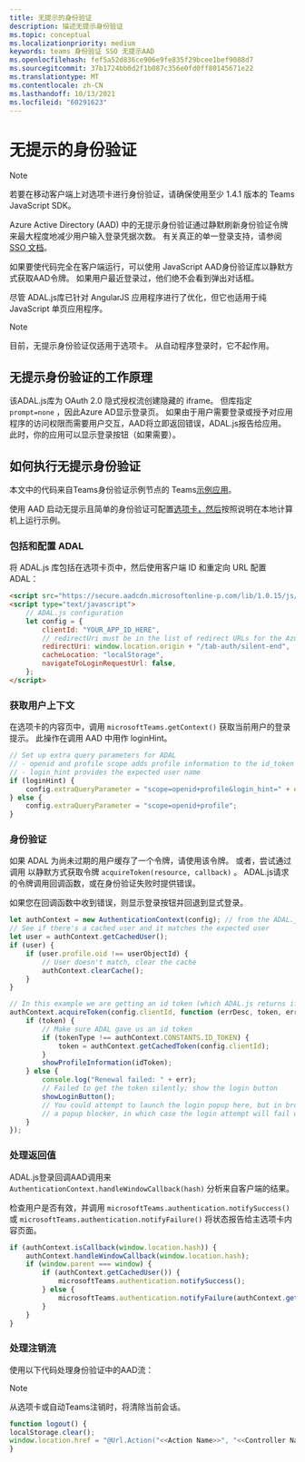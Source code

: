 ```yaml
---
title: 无提示的身份验证
description: 描述无提示身份验证
ms.topic: conceptual
ms.localizationpriority: medium
keywords: teams 身份验证 SSO 无提示AAD
ms.openlocfilehash: fef5a52d836ce906e9fe835f29bcee1bef9088d7
ms.sourcegitcommit: 37b1724bb0d2f1b087c356e0fd0ff80145671e22
ms.translationtype: MT
ms.contentlocale: zh-CN
ms.lasthandoff: 10/13/2021
ms.locfileid: "60291623"
---
```

# <a name="silent-authentication"></a>无提示的身份验证

> [!NOTE]
> 若要在移动客户端上对选项卡进行身份验证，请确保使用至少 1.4.1 版本的 Teams JavaScript SDK。

Azure Active Directory (AAD) 中的无提示身份验证通过静默刷新身份验证令牌来最大程度地减少用户输入登录凭据次数。 有关真正的单一登录支持，请参阅 [SSO 文档](~/tabs/how-to/authentication/auth-aad-sso.md)。

如果要使代码完全在客户端运行，可以使用 JavaScript AAD身份验证库[](/azure/active-directory/develop/active-directory-authentication-libraries)以静默方式获取AAD令牌。 如果用户最近登录过，他们绝不会看到弹出对话框。

尽管 ADAL.js库已针对 AngularJS 应用程序进行了优化，但它也适用于纯 JavaScript 单页应用程序。

> [!NOTE]
> 目前，无提示身份验证仅适用于选项卡。 从自动程序登录时，它不起作用。

## <a name="how-silent-authentication-works"></a>无提示身份验证的工作原理

该ADAL.js库为 OAuth 2.0 隐式授权流创建隐藏的 iframe。 但库指定 `prompt=none` ，因此Azure AD显示登录页。 如果由于用户需要登录或授予对应用程序的访问权限而需要用户交互，AAD将立即返回错误，ADAL.js报告给应用。 此时，你的应用可以显示登录按钮（如果需要）。

## <a name="how-to-do-silent-authentication"></a>如何执行无提示身份验证

本文中的代码来自Teams身份验证示例节点的 Teams[示例应用](https://github.com/OfficeDev/Microsoft-Teams-Samples/blob/main/samples/app-auth/nodejs/src/views/tab/silent/silent.hbs)。

使用 AAD 启动无提示且简单的身份验证可配置[选项卡，然后](https://github.com/OfficeDev/Microsoft-Teams-Samples/tree/main/samples/tab-channel-group-config-page-auth/csharp)按照说明在本地计算机上运行示例。

### <a name="include-and-configure-adal"></a>包括和配置 ADAL

将 ADAL.js 库包括在选项卡页中，然后使用客户端 ID 和重定向 URL 配置 ADAL：

```html
<script src="https://secure.aadcdn.microsoftonline-p.com/lib/1.0.15/js/adal.min.js" integrity="sha384-lIk8T3uMxKqXQVVfFbiw0K/Nq+kt1P3NtGt/pNexiDby2rKU6xnDY8p16gIwKqgI" crossorigin="anonymous"></script>
<script type="text/javascript">
    // ADAL.js configuration
    let config = {
        clientId: "YOUR_APP_ID_HERE",
        // redirectUri must be in the list of redirect URLs for the Azure AD app
        redirectUri: window.location.origin + "/tab-auth/silent-end",
        cacheLocation: "localStorage",
        navigateToLoginRequestUrl: false,
    };
</script>
```

### <a name="get-the-user-context"></a>获取用户上下文

在选项卡的内容页中，调用 `microsoftTeams.getContext()` 获取当前用户的登录提示。 此操作在调用 AAD 中用作 loginHint。

```javascript
// Set up extra query parameters for ADAL
// - openid and profile scope adds profile information to the id_token
// - login_hint provides the expected user name
if (loginHint) {
    config.extraQueryParameter = "scope=openid+profile&login_hint=" + encodeURIComponent(loginHint);
} else {
    config.extraQueryParameter = "scope=openid+profile";
}
```

### <a name="authenticate"></a>身份验证

如果 ADAL 为尚未过期的用户缓存了一个令牌，请使用该令牌。 或者，尝试通过调用 以静默方式获取令牌 `acquireToken(resource, callback)` 。 ADAL.js请求的令牌调用回调函数，或在身份验证失败时提供错误。

如果您在回调函数中收到错误，则显示登录按钮并回退到显式登录。

```javascript
let authContext = new AuthenticationContext(config); // from the ADAL.js library
// See if there's a cached user and it matches the expected user
let user = authContext.getCachedUser();
if (user) {
    if (user.profile.oid !== userObjectId) {
        // User doesn't match, clear the cache
        authContext.clearCache();
    }
}

// In this example we are getting an id token (which ADAL.js returns if we ask for resource = clientId)
authContext.acquireToken(config.clientId, function (errDesc, token, err, tokenType) {
    if (token) {
        // Make sure ADAL gave us an id token
        if (tokenType !== authContext.CONSTANTS.ID_TOKEN) {
            token = authContext.getCachedToken(config.clientId);
        }
        showProfileInformation(idToken);
    } else {
        console.log("Renewal failed: " + err);
        // Failed to get the token silently; show the login button
        showLoginButton();
        // You could attempt to launch the login popup here, but in browsers this could be blocked by
        // a popup blocker, in which case the login attempt will fail with the reason FailedToOpenWindow.
    }
});
```

### <a name="process-the-return-value"></a>处理返回值

ADAL.js登录回调AAD调用来 `AuthenticationContext.handleWindowCallback(hash)` 分析来自客户端的结果。

检查用户是否有效，并调用 `microsoftTeams.authentication.notifySuccess()` 或 `microsoftTeams.authentication.notifyFailure()` 将状态报告给主选项卡内容页面。

```javascript
if (authContext.isCallback(window.location.hash)) {
    authContext.handleWindowCallback(window.location.hash);
    if (window.parent === window) {
        if (authContext.getCachedUser()) {
            microsoftTeams.authentication.notifySuccess();
        } else {
            microsoftTeams.authentication.notifyFailure(authContext.getLoginError());
        }
    }
}
```

### <a name="handle-sign-out-flow"></a>处理注销流

使用以下代码处理身份验证中的AAD流：

> [!NOTE]
> 从选项卡或自动Teams注销时，将清除当前会话。

```javascript
function logout() {
localStorage.clear();
window.location.href = "@Url.Action("<<Action Name>>", "<<Controller Name>>")";
}
```
